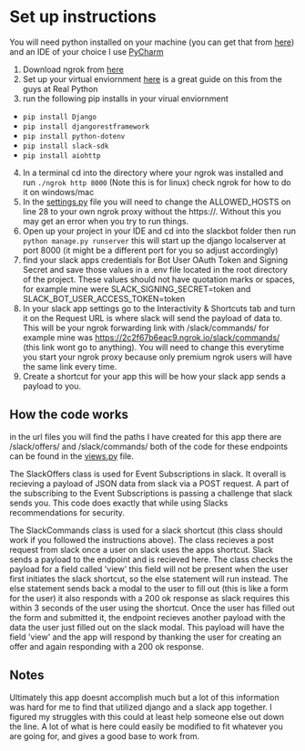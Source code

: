 # Set up instructions
You will need python installed on your machine (you can get that from [here](https://www.python.org/)) and an IDE of your choice I use [PyCharm](https://www.jetbrains.com/pycharm/)
1. Download ngrok from [here](https://ngrok.com/download)
1. Set up your virtual enviornment [here](https://realpython.com/python-virtual-environments-a-primer/) is a great guide on this from the guys at Real Python
1. run the following pip installs in your virual enviornment
  * ``` pip install Django ```
  * ``` pip install djangorestframework ```
  * ``` pip install python-dotenv ```
  * ``` pip install slack-sdk ```
  * ``` pip install aiohttp ```
4. In a terminal cd into the directory where your ngrok was installed and run ``` ./ngrok http 8000 ``` (Note this is for linux) check ngrok for how to do it on windows/mac
5. In the [settings.py](https://github.com/forrestpatwalker/slack_bot/blob/master/slackbot/slackbot/settings.py) file you will need to change the ALLOWED_HOSTS on line 28 to your own ngrok proxy without the https://. Without this you may get an error when you try to run things.
6. Open up your project in your IDE and cd into the slackbot folder then run ``` python manage.py runserver ``` this will start up the django localserver at port 8000 (it might be a different port for you so adjust accordingly)
7. find your slack apps credentials for Bot User OAuth Token and Signing Secret and save those values in a .env file located in the root directory of the project. These values should not have quotation marks or spaces, for example mine were SLACK_SIGNING_SECRET=token and SLACK_BOT_USER_ACCESS_TOKEN=token
8. In your slack app settings go to the Interactivity & Shortcuts tab and turn it on the Request URL is where slack will send the payload of data to. This will be your ngrok forwarding link with /slack/commands/ for example mine was https://2c2f67b6eac9.ngrok.io/slack/commands/ (this link wont go to anything). You will need to change this everytime you start your ngrok proxy because only premium ngrok users will have the same link every time.
9. Create a shortcut for your app this will be how your slack app sends a payload to you.

## How the code works
in the url files you will find the paths I have created for this app there are /slack/offers/ and /slack/commands/ both of the code for these endpoints can be found in the [views.py](https://github.com/forrestpatwalker/slack_bot/blob/master/slackbot/events/views.py) file.

The SlackOffers class is used for Event Subscriptions in slack. It overall is recieving a payload of JSON data from slack via a POST request. A part of the subscribing to the Event Subscriptions is passing a challenge that slack sends you. This code does exactly that while using Slacks recommendations for security.

The SlackCommands class is used for a slack shortcut (this class should work if you followed the instructions above). The class recieves a post request from slack once a user on slack uses the apps shortcut. Slack sends a payload to the endpoint and is recieved here. The class checks the payload for a field called 'view' this field will not be present when the user first initiates the slack shortcut, so the else statement will run instead. The else statement sends back a modal to the user to fill out (this is like a form for the user) it also responds with a 200 ok response as slack requires this within 3 seconds of the user using the shortcut. Once the user has filled out the form and submitted it, the endpoint recieves another payload with the data the user just filled out on the slack modal. This payload will have the field 'view' and the app will respond by thanking the user for creating an offer and again responding with a 200 ok response.

## Notes
Ultimately this app doesnt accomplish much but a lot of this information was hard for me to find that utilized django and a slack app together. I figured my struggles with this could at least help someone else out down the line. A lot of what is here could easily be modified to fit whatever you are going for, and gives a good base to work from.
